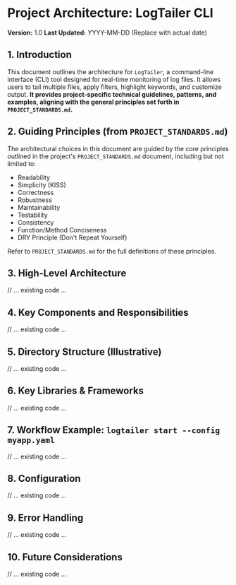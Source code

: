 # Project Architecture: LogTailer CLI

**Version:** 1.0
**Last Updated:** YYYY-MM-DD (Replace with actual date)

## 1. Introduction

This document outlines the architecture for `LogTailer`, a command-line interface (CLI) tool designed for real-time monitoring of log files. It allows users to tail multiple files, apply filters, highlight keywords, and customize output. **It provides project-specific technical guidelines, patterns, and examples, aligning with the general principles set forth in `PROJECT_STANDARDS.md`.**

## 2. Guiding Principles (from `PROJECT_STANDARDS.md`)

The architectural choices in this document are guided by the core principles outlined in the project's `PROJECT_STANDARDS.md` document, including but not limited to:

*   Readability
*   Simplicity (KISS)
*   Correctness
*   Robustness
*   Maintainability
*   Testability
*   Consistency
*   Function/Method Conciseness
*   DRY Principle (Don't Repeat Yourself)

Refer to `PROJECT_STANDARDS.md` for the full definitions of these principles.

## 3. High-Level Architecture
// ... existing code ...
## 4. Key Components and Responsibilities
// ... existing code ...
## 5. Directory Structure (Illustrative)
// ... existing code ...
## 6. Key Libraries & Frameworks
// ... existing code ...
## 7. Workflow Example: `logtailer start --config myapp.yaml`
// ... existing code ...
## 8. Configuration
// ... existing code ...
## 9. Error Handling
// ... existing code ...
## 10. Future Considerations
// ... existing code ...
